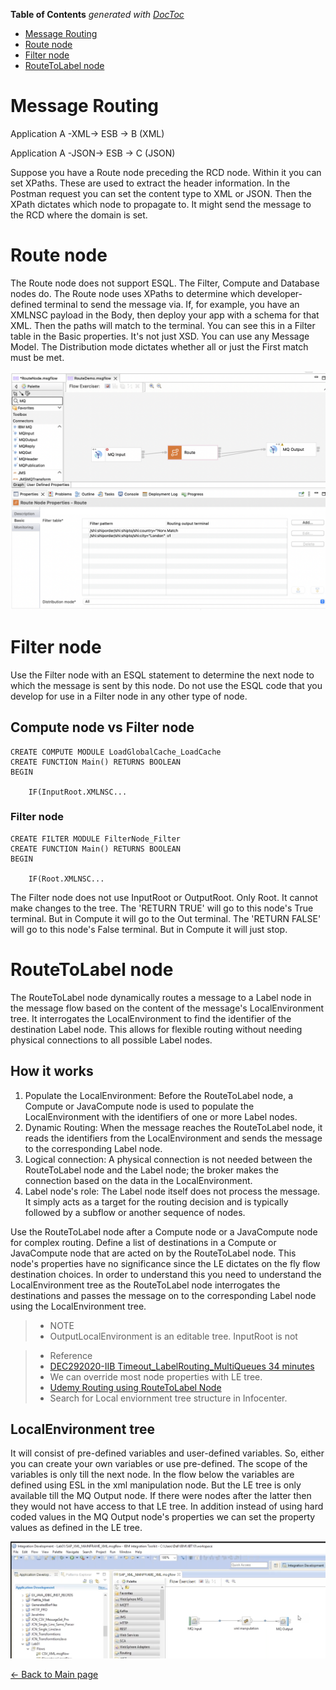 <!-- START doctoc generated TOC please keep comment here to allow auto update -->
<!-- DON'T EDIT THIS SECTION, INSTEAD RE-RUN doctoc TO UPDATE -->
**Table of Contents**  *generated with [DocToc](https://github.com/thlorenz/doctoc)*

- [Message Routing](#message-routing)
- [Route node](#route-node)
- [Filter node](#filter-node)
- [RouteToLabel node](#routetolabel-node)

<!-- END doctoc generated TOC please keep comment here to allow auto update -->

# Message Routing

Application A -XML-> ESB -> B (XML)

Application A -JSON-> ESB -> C (JSON)

Suppose you have a Route node preceding the RCD node. Within it you can
set XPaths. These are used to extract the header information. In the
Postman request you can set the content type to XML or JSON. Then the
XPath dictates which node to propagate to. It might send the message to
the RCD where the domain is set.

# Route node

The Route node does not support ESQL. The Filter, Compute and Database nodes do. The Route node uses XPaths to determine which developer-defined terminal to send the message via. If, for example, you have an XMLNSC payload in the Body, then deploy your app with a schema for that XML. Then the paths will match to the terminal. You can see this in a Filter table in the Basic properties. It's not just XSD. You can use any Message Model. The Distribution mode dictates whether all or just the First match must be met.

![RouteNode](../images/RouteNode.png)

# Filter node

Use the Filter node with an ESQL statement to determine the next node
to which the message is sent by this node. Do not use the ESQL code that
you develop for use in a Filter node in any other type of node.

## Compute node vs Filter node

```
CREATE COMPUTE MODULE LoadGlobalCache_LoadCache
CREATE FUNCTION Main() RETURNS BOOLEAN
BEGIN

    IF(InputRoot.XMLNSC...

```
### Filter node
```
CREATE FILTER MODULE FilterNode_Filter
CREATE FUNCTION Main() RETURNS BOOLEAN
BEGIN

    IF(Root.XMLNSC...

```

The Filter node does not use InputRoot or OutputRoot. Only Root. It cannot make changes to the tree.
The 'RETURN TRUE' will go to this node's True terminal. But in Compute it will go to the Out terminal.
The 'RETURN FALSE' will go to this node's False terminal. But in Compute it will just stop.

# RouteToLabel node

The RouteToLabel node dynamically routes a message to a Label node in the message flow based on the content of the message's LocalEnvironment tree. It interrogates the LocalEnvironment to find the identifier of the destination Label node. This allows for flexible routing without needing physical connections to all possible Label nodes. 

## How it works
1. Populate the LocalEnvironment: Before the RouteToLabel node, a Compute or JavaCompute node is used to populate the LocalEnvironment with the identifiers of one or more Label nodes.
1. Dynamic Routing: When the message reaches the RouteToLabel node, it reads the identifiers from the LocalEnvironment and sends the message to the corresponding Label node.
1. Logical connection: A physical connection is not needed between the RouteToLabel node and the Label node; the broker makes the connection based on the data in the LocalEnvironment.
1. Label node's role: The Label node itself does not process the message. It simply acts as a target for the routing decision and is typically followed by a subflow or another sequence of nodes. 

Use the RouteToLabel node after a Compute node or a JavaCompute node for complex routing. Define a list of destinations in a Compute or JavaCompute node that are acted on by the RouteToLabel node. This node's properties have no significance since the LE dictates on the fly flow destination choices.
In order to understand this you need to understand the LocalEnvironment tree as the RouteToLabel node interrogates the destinations and passes the message on to the corresponding Label node using the LocalEnvironment tree.

>* NOTE
>* OutputLocalEnvironment is an editable tree. InputRoot is not

>* Reference
>* [DEC292020-IIB Timeout_LabelRouting_MultiQueues 34 minutes](https://drive.google.com/file/d/1sJ3i-KQYDRGw1UG38bU05uUMFCe6r-Pa/view?usp=share_link)
>* We can override most node properties with LE tree.
>* [Udemy Routing using RouteToLabel Node](https://www.udemy.com/course/ibm-integration-bus-with-practicals/learn/lecture/20708678#overview)
>* Search for Local enviornment tree structure in Infocenter.

## LocalEnvironment tree

It will consist of pre-defined variables and user-defined variables. So, either you can create your own variables or use pre-defined. The scope of the variables is only till the next node. In the flow below the variables are defined using ESL in the xml manipulation node. But the LE tree is only available till the MQ Output node. If there were nodes after the latter then they would not have access to that LE tree. In addition instead of using hard coded values in the MQ Output node's properties we can set the property values as defined in the LE tree.

![Scope LocalEnvronment tree](../images/scopeLocalEnvironment.png)

[← Back to Main page](../IIB_ACE.md)